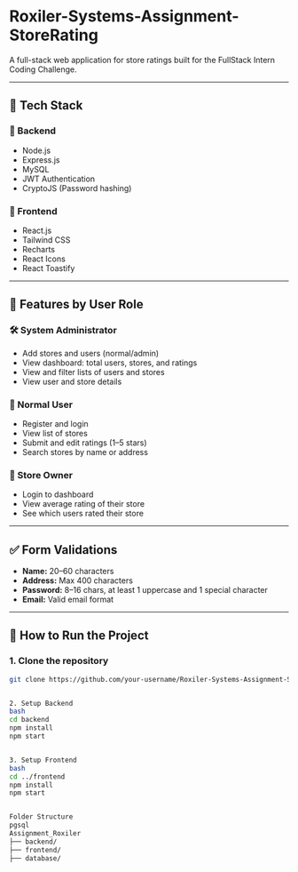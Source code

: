 ﻿# Roxiler-Systems-Assignment-StoreRating

A full-stack web application for store ratings built for the FullStack Intern Coding Challenge.

---

## 🧩 Tech Stack

### 🔹 Backend
- Node.js
- Express.js
- MySQL
- JWT Authentication
- CryptoJS (Password hashing)

### 🔹 Frontend
- React.js
- Tailwind CSS
- Recharts
- React Icons
- React Toastify

---

## 🔐 Features by User Role

### 🛠️ System Administrator
- Add stores and users (normal/admin)
- View dashboard: total users, stores, and ratings
- View and filter lists of users and stores
- View user and store details

### 👤 Normal User
- Register and login
- View list of stores
- Submit and edit ratings (1–5 stars)
- Search stores by name or address

### 🏪 Store Owner
- Login to dashboard
- View average rating of their store
- See which users rated their store

---

## ✅ Form Validations
- **Name:** 20–60 characters
- **Address:** Max 400 characters
- **Password:** 8–16 chars, at least 1 uppercase and 1 special character
- **Email:** Valid email format

---

## 📌 How to Run the Project

### 1. Clone the repository
```bash
git clone https://github.com/your-username/Roxiler-Systems-Assignment-StoreRating.git


2. Setup Backend
bash
cd backend
npm install
npm start


3. Setup Frontend
bash
cd ../frontend
npm install
npm start


Folder Structure
pgsql
Assignment_Roxiler
├── backend/
├── frontend/
├── database/
